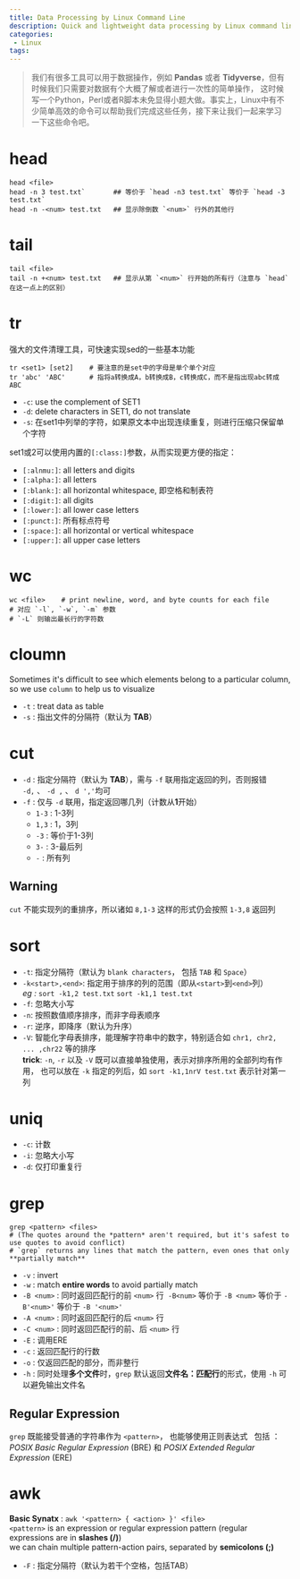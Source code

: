 ```yaml
---
title: Data Processing by Linux Command Line
description: Quick and lightweight data processing by Linux command line tools
categories:
 - Linux
tags:
---
```


> 我们有很多工具可以用于数据操作，例如 **Pandas** 或者 **Tidyverse**，但有时候我们只需要对数据有个大概了解或者进行一次性的简单操作，
这时候写一个Python，Perl或者R脚本未免显得小题大做。事实上，Linux中有不少简单高效的命令可以帮助我们完成这些任务，接下来让我们一起来学习
一下这些命令吧。

<!-- more -->

# head
```shell
head <file>
head -n 3 test.txt`       ## 等价于 `head -n3 test.txt` 等价于 `head -3 test.txt`  
head -n -<num> test.txt   ## 显示除倒数 `<num>` 行外的其他行
```

# tail
```shell 
tail <file>
tail -n +<num> test.txt   ## 显示从第 `<num>` 行开始的所有行（注意与 `head` 在这一点上的区别）
```

# tr
强大的文件清理工具，可快速实现sed的一些基本功能
```shell
tr <set1> [set2]    # 要注意的是set中的字母是单个单个对应
tr 'abc' 'ABC'      # 指将a转换成A，b转换成B，c转换成C，而不是指出现abc转成ABC
```
* `-c`: use the complement of SET1  
* `-d`: delete characters in SET1, do not translate  
* `-s`: 在set1中列举的字符，如果原文本中出现连续重复，则进行压缩只保留单个字符  
  
set1或2可以使用内置的`[:class:]`参数，从而实现更方便的指定：  
* `[:alnmu:]`: all letters and digits  
* `[:alpha:]`: all letters  
* `[:blank:]`: all horizontal whitespace, 即空格和制表符  
* `[:digit:]`: all digits  
* `[:lower:]`: all lower case letters  
* `[:punct:]`: 所有标点符号  
* `[:space:]`: all horizontal or vertical whitespace  
* `[:upper:]`: all upper case letters  
  
# wc  
```shell
wc <file>    # print newline, word, and byte counts for each file
# 对应 `-l`, `-w`, `-m` 参数  
# `-L` 则输出最长行的字符数  
```  

# cloumn
Sometimes it's difficult to see which elements belong to a particular column, 
so we use `column` to help us to visualize
* `-t` : treat data as table  
* `-s` : 指出文件的分隔符（默认为 **TAB**）  

# cut
* `-d` : 指定分隔符（默认为 **TAB**），需与 `-f` 联用指定返回的列，否则报错  
  `-d,` 、 `-d ,` 、 `d ','`均可
* `-f` : 仅与 `-d` 联用，指定返回哪几列（计数从**1**开始）  
  * `1-3` : 1-3列  
  * `1,3` : 1，3列  
  * `-3` : 等价于1-3列  
  * `3-` : 3-最后列  
  * `-` : 所有列

## Warning
`cut` 不能实现列的重排序，所以诸如 `8,1-3` 这样的形式仍会按照 `1-3,8` 返回列

# sort
* `-t`: 指定分隔符（默认为 `blank characters`， 包括 `TAB` 和 `Space`）  
* `-k<start>,<end>`: 指定用于排序的列的范围（即从`<start>`到`<end>`列）  
*eg :* `sort -k1,2 test.txt` `sort -k1,1 test.txt`  
* `-f`: 忽略大小写  
* `-n`: 按照数值顺序排序，而非字母表顺序  
* `-r`: 逆序，即降序（默认为升序）  
* `-V`: 智能化字母表排序，能理解字符串中的数字，特别适合如 `chr1, chr2, ... ,chr22` 等的排序  
**trick**: `-n`, `-r` 以及 `-V` 既可以直接单独使用，表示对排序所用的全部列均有作用，
也可以放在 `-k` 指定的列后，如 `sort -k1,1nrV test.txt` 表示针对第一列

# uniq
* `-c`: 计数  
* `-i`: 忽略大小写  
* `-d`: 仅打印重复行

# grep
```shell
grep <pattern> <files>
# (The quotes around the *pattern* aren't required, but it's safest to use quotes to avoid conflict)  
# `grep` returns any lines that match the pattern, even ones that only **partially match**
```  

* `-v` : invert  
* `-w` : match **entire words** to avoid partially match  
* `-B <num>` : 同时返回匹配行的前 `<num>` 行
  `-B<num>` 等价于 `-B <num>` 等价于 `-B'<num>'` 等价于 `-B '<num>'`  
* `-A <num>` : 同时返回匹配行的后 `<num>` 行  
* `-C <num>` : 同时返回匹配行的前、后 `<num>` 行  
* `-E` : 调用ERE  
* `-c` : 返回匹配行的行数  
* `-o` : 仅返回匹配的部分，而非整行  
* `-h` : 同时处理**多个文件**时，`grep` 默认返回**文件名：匹配行**的形式，使用 `-h` 可以避免输出文件名  

## Regular Expression
`grep` 既能接受普通的字符串作为 `<pattern>`， 也能够使用正则表达式  
包括 ：*POSIX Basic Regular Expression* (BRE) 和 *POSIX Extended Regular Expression* (ERE)

# awk
**Basic Synatx** : `awk '<pattern> { <action> }' <file>`  
`<pattern>` is an expression or regular expression pattern (regular expressions are in **slashes (/)**)  
we can chain multiple pattern-action pairs, separated by **semicolons (;)**  
  
* `-F` : 指定分隔符（默认为若干个空格，包括TAB）  
